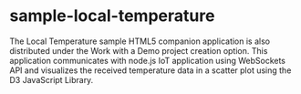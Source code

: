 sample-local-temperature
========================

The Local Temperature sample HTML5 companion application is also distributed under the Work with a Demo project creation option. This application communicates with node.js IoT application using WebSockets API and visualizes the received temperature data in a scatter plot using the D3 JavaScript Library.
